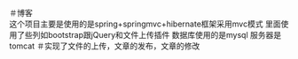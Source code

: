 ＃博客  
这个项目主要是使用的是spring+springmvc+hibernate框架采用mvc模式
里面使用了些列如bootstrap跟jQuery和文件上传插件
数据库使用的是mysql 
服务器是tomcat
＃实现了文件的上传，文章的发布，文章的修改
